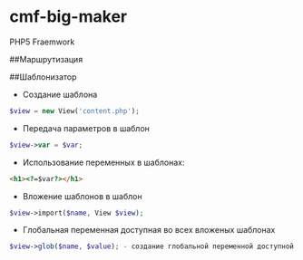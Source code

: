 # cmf-big-maker
PHP5 Fraemwork

##Маршрутизация

##Шаблонизатор

- Создание шаблона 
```php
$view = new View('content.php');
```
- Передача параметров в шаблон
```php
$view->var = $var;
```
- Использование переменных в шаблонах:
```html
<h1><?=$var?></h1>
```
- Вложение шаблонов в шаблон
```php
$view->import($name, View $view);
```
- Глобальная переменная доступная во всех вложеных шаблонах
```php
$view->glob($name, $value); - создание глобальной переменной доступной всем вложеным шаблонам
```






